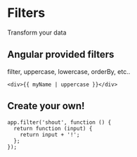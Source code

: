# Filters

Transform your data


## Angular provided filters

filter, uppercase, lowercase, orderBy, etc..

```
<div>{{ myName | uppercase }}</div>
```


## Create your own!

```
app.filter('shout', function () {
  return function (input) {
    return input + '!';
  };
});
```
